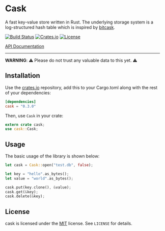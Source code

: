 # Cask

A fast key-value store written in Rust. The underlying storage system is a log-structured hash table
which is inspired by [bitcask](https://github.com/basho/bitcask/).

[![Build Status](https://travis-ci.org/andrebeat/cask.svg?branch=master)](https://travis-ci.org/andrebeat/cask)
[![Crates.io](https://img.shields.io/crates/v/cask.svg?maxage=2592000)](https://crates.io/crates/cask)
[![License](https://img.shields.io/dub/l/vibe-d.svg)](https://raw.githubusercontent.com/andrebeat/cask/master/LICENSE)

[API Documentation](http://andrebeat.github.io/cask/cask/struct.Cask.html)

* * *

**WARNING**: ⚠️ Please do not trust any valuable data to this yet. ⚠️

## Installation

Use the [crates.io](http://crates.io/) repository, add this to your Cargo.toml along with the rest
of your dependencies:

```toml
[dependencies]
cask = "0.3.0"
```

Then, use `Cask` in your crate:

```rust
extern crate cask;
use cask::Cask;
```

## Usage

The basic usage of the library is shown below:

```rust
let cask = Cask::open("test.db", false);

let key = "hello".as_bytes();
let value = "world".as_bytes();

cask.put(key.clone(), &value);
cask.get(&key);
cask.delete(&key);
```

## License

cask is licensed under the [MIT](http://opensource.org/licenses/MIT) license. See `LICENSE` for
details.
